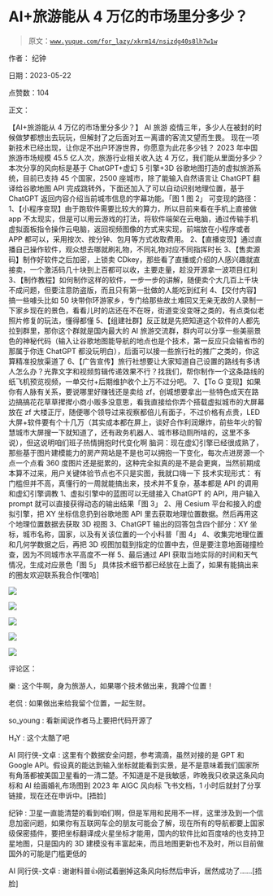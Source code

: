 # AI+旅游能从 4 万亿的市场里分多少？

> 原文：[`www.yuque.com/for_lazy/xkrm14/nsizdg40s8lh7w1w`](https://www.yuque.com/for_lazy/xkrm14/nsizdg40s8lh7w1w)

作者： 纪钟

日期：2023-05-22

点赞数：104

正文：

【AI+旅游能从 4 万亿的市场里分多少？】 AI 旅游 疫情三年，多少人在被封的时候做梦都想出去玩玩，但解封了之后面对五一离谱的客流又望而生畏。 现在一项新技术已经出现，让你足不出户环游世界，你愿意为此花多少钱？ 2023 年中国旅游市场规模 45.5 亿人次，旅游行业相关收入达 4 万亿，我们能从里面分多少？ 本次分享的风向标是基于 ChatGPT+虚幻 5 引擎+3D 谷歌地图打造的虚拟旅游系统，目前已支持 45 个国家，2500 座城市，除了能输入自然语言让 ChatGPT 翻译给谷歌地图 API 完成跳转外，下面还加入了可以自动识别地理位置，基于 ChatGPT 返回内容介绍当前城市信息的字幕功能。「图 1 图 2」 可变现的路径： 1、【小程序变现】由于跑软件需要比较大的算力，所以目前来看在手机上直接做 app 不太现实，但是可以用云游戏的打法，将软件端架在云电脑，通过传输手机虚拟面板指令操作云电脑，返回视频图像的方式来实现，前端放在小程序或者 APP 都可以，采用按次、按分钟、包月等方式收取费用。 2、【直播变现】通过直播自己操作软件，观众想去哪就刷礼物，不同礼物对应不同指挥时长 3、【售卖源码】制作好软件之后加密，上锁卖 CDkey，那些看了直播或介绍的人感兴趣就直接卖，一个激活码几十块到上百都可以收，主要走量，趁没开源拿一波项目红利 3、【制作教程】如何制作这样的软件，一步一步的讲解，随便卖个大几百上千块不成问题，但要注意防盗版，而且只有第一批做的人能吃到红利 4、【交付内容】搞一些噱头比如 50 块带你环游家乡，专门给那些故土难回又无亲无故的人录制一下家乡现在的景色，看看儿时的店还在不在呀，街道变没变呀之类的，有点类似老照片修复的玩法，懂得都懂 5、【组建社群】反正就是先把知道这个软件的人都先拉到群里，那你这个群就是国内最大的 AI 旅游交流群，群内可以分享一些美丽景色的神秘代码（输入让谷歌地图能导航的地点也是个技术，第一反应只会输省市的那属于你连 ChatGPT 都没玩明白），后面可以接一些旅行社的推广之类的，你这算精准投放渠道了 6、【广告宣传】旅行社想要让大家知道自己设置的路线有多诱人怎么办？光靠文字和视频剪辑传递效果不行？找我们，帮你制作一个这条路线的纸飞机预览视频，一单交付+后期维护收个上万不过分吧。 7、【To G 变现】如果你有人脉有关系，要说哪里好赚钱还是卖给 zf，创城想要拿出一些特色成天在路边搞搞花花草草撵撵小商小贩多没意思，看我直接给你弄个搭载虚拟城市的大屏幕放在 zf 大楼正厅，随便哪个领导过来视察都倍儿有面子，不过价格有点贵，LED 大屏+软件要有个十几万（其实成本都在屏上，谈好合作利润爆炸，前些年火的智慧城市大屏搜一下就知道了，还有政务机器人、城市移动厕所啥的，这里不多说），但这说明咱们班子热情拥抱时代变化啊 脑洞：现在虚幻引擎已经很成熟了，那些基于图片建模能力的房产网站是不是也可以拥抱一下变化，每次点进房源一个点一个点看 360 度图片还是挺累的，这种完全拟真的是不是会更爽，当然前期成本算不过来，用户关键体验节点也不只是实图，我就口嗨一下 技术实现形式： 有门槛但并不高，真懂行的一周就能搞出来，技术并不复杂，基本都是 API 的调用和虚幻引擎调教 1、虚拟引擎中的蓝图可以无缝接入 ChatGPT 的 API，用户输入 prompt 就可以直接获得动态的输出结果「图 3」 2、用 Cesium 平台和接入的虚拟引擎，把 XY 坐标信息扔到谷歌地图 API 里去获取地理位置数据。然后再用这个地理位置数据去获取 3D 视图 3、ChatGPT 输出的回答包含四个部分：XY 坐标，城市名称，国家，以及有关该位置的一个小科普「图 4」 4、收集完地理位置和几何学数据之后，再把 3D 视图加载到指定的位置中去，但是要注意地面碰撞检查，因为不同城市水平高度不一样 5、最后通过 API 获取当地实际的时间和天气情况，生成对应景色「图 5」 具体技术细节都已经放在上面了，如果有能搞出来的圈友欢迎联系我合作[嘿哈]

![](img/4a1d4589e53f92595f5f48c672f2261d.png)

![](img/713b645981e6f88dc195bcda295eb6bb.png)

![](img/c401249c796dcf9400ab635b6ff7de4b.png)

![](img/db72a9fb34940167cffbe9219a8b531a.png)

![](img/6d277ad13f1c93945795fa8a31280dd3.png)

评论区：

樂 : 这个牛啊，身为旅游人，如果哪个技术做出来，我蹲个位置！

老侃 : 如果做出来给我留个位置，一起生财。

so_young : 看新闻说作者马上要把代码开源了

H₂Y : 这个太酷了吧

AI 同行侠-文卓 : 这里有个数据安全问题，参考滴滴，虽然对接的是 GPT 和 Google API。假设真的能达到输入坐标就能看到实景，是不是意味着我们国家所有角落都被美国卫星看的一清二楚。不知道是不是我敏感，昨晚我只收录这条风向标和 AI 绘画婚礼布场图到 2023 年 AIGC 风向标 飞书文档，1 小时后就封了分享链接，现在还在申诉中。[捂脸]

纪钟 : 卫星一直能清楚的看到咱们啊，但是军用和民用不一样，这里涉及到一个信息加密问题，如果你有互联网车企的朋友可能会了解，现在所有的导航都要上国家级保密插件，要把坐标翻译成火星坐标才能用，国内的软件比如百度啥的也支持卫星地图，只是国内的 3D 建模没有丰富起来，而且地图更新也不及时，所以目前做国外的可能是门槛更低的

AI 同行侠-文卓 : 谢谢科普👍刚试着删掉这条风向标然后申诉，居然成功了……[捂脸]



